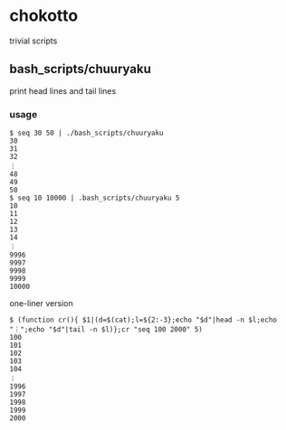 # chokotto
trivial scripts

## bash_scripts/chuuryaku
print head lines and tail lines
### usage
```
$ seq 30 50 | ./bash_scripts/chuuryaku
30
31
32
︙
48
49
50
$ seq 10 10000 | .bash_scripts/chuuryaku 5
10
11
12
13
14
︙
9996
9997
9998
9999
10000
```
one-liner version
```
$ (function cr(){ $1|(d=$(cat);l=${2:-3};echo "$d"|head -n $l;echo "︙";echo "$d"|tail -n $l)};cr "seq 100 2000" 5)
100
101
102
103
104
︙
1996
1997
1998
1999
2000
```
